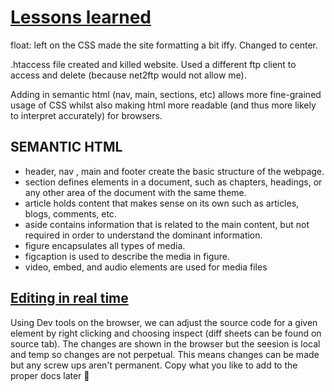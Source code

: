 # <ins>Lessons learned</ins>

float: left on the CSS made the site formatting a bit iffy. Changed to center.

.htaccess file created and killed website. Used a different ftp client to access and delete (because net2ftp would not allow me).

Adding in semantic html (nav, main, sections, etc) allows more fine-grained usage of CSS whilst also making html more readable (and thus more likely to interpret accurately) for browsers.

## **SEMANTIC HTML**

- header, nav , main and footer create the basic structure of the webpage.
- section defines elements in a document, such as chapters, headings, or any other area of the document with the same theme.
- article holds content that makes sense on its own such as articles, blogs, comments, etc.
- aside contains information that is related to the main content, but not required in order to understand the dominant information.
- figure encapsulates all types of media.
- figcaption is used to describe the media in figure.
- video, embed, and audio elements are used for media files

## <ins>Editing in real time</ins>
Using Dev tools on the browser, we can adjust the source code for a given element by right clicking and choosing inspect (diff sheets can be found on source tab). The changes are shown in the browser but the seesion is local and temp so changes are not perpetual.
This means changes can be made but any screw ups aren't permanent. Copy what you like to add to the proper docs later 🙌
